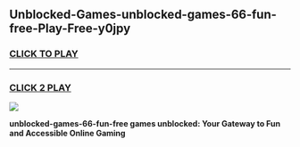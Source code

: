 
## Unblocked-Games-unblocked-games-66-fun-free-Play-Free-y0jpy
<h3>
<a href="https://premium76.site?title=unblocked-games-66-fun-free&ref=15A">CLICK TO PLAY</a></h3>
<hr>

<h3>
<a href="https://premium76.site?title=unblocked-games-66-fun-free&ref=15A">CLICK 2 PLAY</a>
  
</h3>

<a href="https://premium76.site?title=unblocked-games-66-fun-free&ref=15A"><img src="https://clearcache.store/games.png"></a>


**unblocked-games-66-fun-free games unblocked: Your Gateway to Fun and Accessible Online Gaming**
